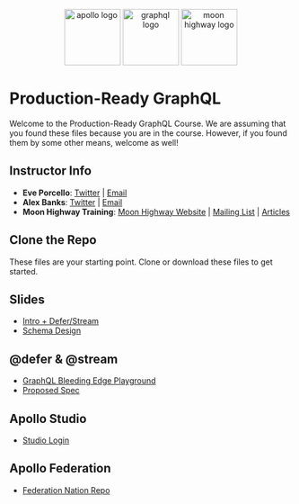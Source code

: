 <p align="center">
<img src="https://cdn.worldvectorlogo.com/logos/apollo-graphql-compact.svg" width="100" alt="apollo logo" />
<img src="https://upload.wikimedia.org/wikipedia/commons/thumb/1/17/GraphQL_Logo.svg/512px-GraphQL_Logo.svg.png" width="100" alt="graphql logo"/>
<img src="https://i.imgur.com/migo24P.png" width="100" alt="moon highway logo"/>
</p>

# Production-Ready GraphQL 

Welcome to the Production-Ready GraphQL Course. We are assuming that you found these files because you are in the course. However, if you found them by some other means, welcome as well!

## Instructor Info

- **Eve Porcello**: [Twitter](https://twitter.com/eveporcello) | [Email](mailto:eve@moonhighway.com)
- **Alex Banks**: [Twitter](https://twitter.com/moontahoe) | [Email](mailto:alex@moonhighway.com)
- **Moon Highway Training**: [Moon Highway Website](https://www.moonhighway.com) | [Mailing List](http://bit.ly/moonhighway) | [Articles](https://www.moonhighway.com/articles)

## Clone the Repo

These files are your starting point. Clone or download these files to get started.

## Slides

- [Intro + Defer/Stream](https://slides.com/moonhighway/production-ready-graphql/)
- [Schema Design](https://slides.com/moonhighway/schema-design-iterations)

## @defer & @stream

- [GraphQL Bleeding Edge Playground](https://github.com/n1ru4l/graphql-bleeding-edge-playground)
- [Proposed Spec](https://github.com/graphql/graphql-spec/pull/742)

## Apollo Studio

- [Studio Login](https://studio.apollographql.com/)

## Apollo Federation

- [Federation Nation Repo](https://github.com/moonhighway/federation-nation)
